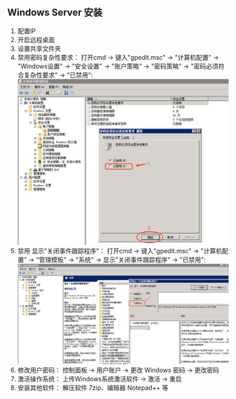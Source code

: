 ## Windows Server 安装

1. 配置IP
2. 开启远程桌面
3. 设置共享文件夹
4. 禁用密码复杂性要求：
   打开cmd -> 键入"gpedit.msc" -> "计算机配置" -> "Windows设置" -> "安全设置" -> "账户策略" -> "密码策略" -> "密码必须符合复杂性要求" -> "已禁用":
   ![禁用密码复杂性要求](password.png)
5. 禁用 显示"关闭事件跟踪程序"：
   打开cmd -> 键入"gpedit.msc" -> "计算机配置" -> "管理模板" -> "系统" -> 显示"关闭事件跟踪程序" -> "已禁用":
   ![显示"关闭事件跟踪程序"](eventlog.png)
6. 修改用户密码：
   控制面板 -> 用户账户 -> 更改 Windows 密码 -> 更改密码
7. 激活操作系统：
   上传Windows系统激活软件 -> 激活 -> 重启
8. 安装其他软件：
   解压软件 7zip、编辑器 Notepad++ 等
